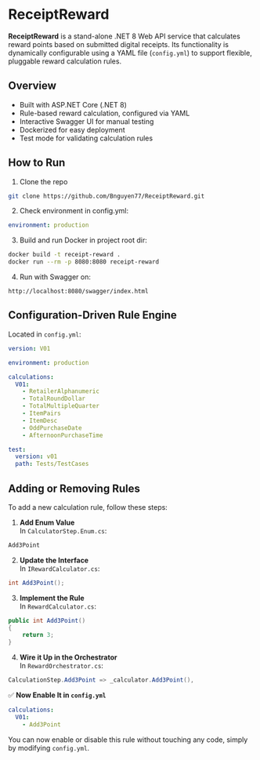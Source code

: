 
# ReceiptReward

**ReceiptReward** is a stand-alone .NET 8 Web API service that calculates reward points based on submitted digital receipts. Its functionality is dynamically configurable using a YAML file (`config.yml`) to support flexible, pluggable reward calculation rules.

## Overview

- Built with ASP.NET Core (.NET 8)
- Rule-based reward calculation, configured via YAML
- Interactive Swagger UI for manual testing
- Dockerized for easy deployment
- Test mode for validating calculation rules

## How to Run

1. Clone the repo
```bash
git clone https://github.com/Bnguyen77/ReceiptReward.git
```
2. Check environment in config.yml:
```yaml
environment: production
```
3. Build and run Docker in project root dir:
```bash
docker build -t receipt-reward .
docker run --rm -p 8080:8080 receipt-reward
```
4. Run with Swagger on:
```
http://localhost:8080/swagger/index.html
```

## Configuration-Driven Rule Engine
 
Located in `config.yml`:

```yaml
version: V01

environment: production

calculations:
  V01:
    - RetailerAlphanumeric
    - TotalRoundDollar
    - TotalMultipleQuarter
    - ItemPairs
    - ItemDesc
    - OddPurchaseDate
    - AfternoonPurchaseTime

test:
  version: v01
  path: Tests/TestCases
```

## Adding or Removing Rules

To add a new calculation rule, follow these steps:

1. **Add Enum Value**  
In `CalculatorStep.Enum.cs`:
```csharp
Add3Point
```

2. **Update the Interface**  
In `IRewardCalculator.cs`:
```csharp
int Add3Point();
```

3. **Implement the Rule**  
In `RewardCalculator.cs`:
```csharp
public int Add3Point()
{
    return 3;
}
```

4. **Wire it Up in the Orchestrator**  
In `RewardOrchestrator.cs`:
```csharp
CalculationStep.Add3Point => _calculator.Add3Point(),
```

✅ **Now Enable It in `config.yml`**  
```yaml
calculations:
  V01:
    - Add3Point
```

You can now enable or disable this rule without touching any code, simply by modifying `config.yml`.
